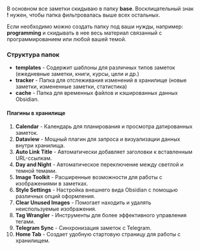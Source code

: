 В основном все заметки скидываю в папку **base**. Восклицательный знак **!** нужен, чтобы папка фильтровалась выше всех остальных.

Если необходимо можно создать папку под ваши нужды, например: **programming** и скидывать в нее весь материал связанный с программированием или любой вашей темой.

### Структура папок

- **templates** - Содержит шаблоны для различных типов заметок (ежедневные заметки, книги, курсы, цели и др.)
- **tracker** - Папка для отслеживания изменений в хранилище (новые заметки, измененные заметки, статистика)
- **cache** - Папка для временных файлов и кэшированных данных Obsidian.

#### Плагины в хранилище

1. **Calendar** - Календарь для планирования и просмотра датированных заметок.
2. **Dataview** - Мощный плагин для запроса и визуализации данных внутри хранилища.
3. **Auto Link Title** - Автоматически добавляет заголовки к вставленным URL-ссылкам.
4. **Day and Night** - Автоматическое переключение между светлой и темной темами.
5. **Image Toolkit** - Расширенные возможности для работы с изображениями в заметках.
6. **Style Settings** - Настройка внешнего вида Obsidian с помощью различных опций оформления.
7. **Clear Unused Images** - Помогает находить и удалять неиспользуемые изображения.
8. **Tag Wrangler** - Инструменты для более эффективного управления тегами.
9. **Telegram Sync** - Синхронизация заметок с Telegram.
10. **Home Tab** - Создает удобную стартовую страницу для работы с хранилищем.